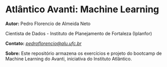 # Atlântico Avanti: Machine Learning

**Autor:** Pedro Florencio de Almeida Neto

Cientista de Dados - Instituto de Planejamento de Fortaleza (Iplanfor)

**Contato:** *pedroflorencio@alu.ufc.br*

**Sobre:** Este repositório armazena os exercícios e projeto do bootcamp de Machine Learning do Avanti, iniciativa do Instituto Atlântico. 